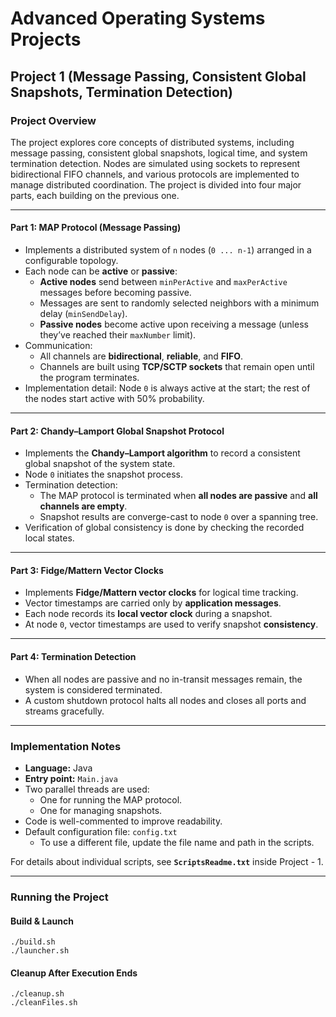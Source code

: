 # Advanced Operating Systems Projects

## Project 1 (Message Passing, Consistent Global Snapshots, Termination Detection)

### Project Overview

The project explores core concepts of distributed systems, including message passing, consistent global snapshots, logical time, and system termination detection. Nodes are simulated using sockets to represent bidirectional FIFO channels, and various protocols are implemented to manage distributed coordination. The project is divided into four major parts, each building on the previous one.

---

#### Part 1: MAP Protocol (Message Passing)
- Implements a distributed system of `n` nodes (`0 ... n-1`) arranged in a configurable topology.
- Each node can be **active** or **passive**:
  - **Active nodes** send between `minPerActive` and `maxPerActive` messages before becoming passive.
  - Messages are sent to randomly selected neighbors with a minimum delay (`minSendDelay`).
  - **Passive nodes** become active upon receiving a message (unless they’ve reached their `maxNumber` limit).
- Communication:
  - All channels are **bidirectional**, **reliable**, and **FIFO**.
  - Channels are built using **TCP/SCTP sockets** that remain open until the program terminates.
- Implementation detail: Node `0` is always active at the start; the rest of the nodes start active with 50% probability.

---

#### Part 2: Chandy–Lamport Global Snapshot Protocol
- Implements the **Chandy–Lamport algorithm** to record a consistent global snapshot of the system state.
- Node `0` initiates the snapshot process.
- Termination detection:
  - The MAP protocol is terminated when **all nodes are passive** and **all channels are empty**.
  - Snapshot results are converge-cast to node `0` over a spanning tree.
- Verification of global consistency is done by checking the recorded local states.

---

#### Part 3: Fidge/Mattern Vector Clocks
- Implements **Fidge/Mattern vector clocks** for logical time tracking.
- Vector timestamps are carried only by **application messages**.
- Each node records its **local vector clock** during a snapshot.
- At node `0`, vector timestamps are used to verify snapshot **consistency**.

---

#### Part 4: Termination Detection
- When all nodes are passive and no in-transit messages remain, the system is considered terminated.
- A custom shutdown protocol halts all nodes and closes all ports and streams gracefully.

---

### Implementation Notes
- **Language:** Java  
- **Entry point:** `Main.java`  
- Two parallel threads are used:
  - One for running the MAP protocol.
  - One for managing snapshots.  
- Code is well-commented to improve readability.  
- Default configuration file: `config.txt`  
  - To use a different file, update the file name and path in the scripts.

For details about individual scripts, see **`ScriptsReadme.txt`** inside Project - 1.

---

### Running the Project

#### Build & Launch
```
./build.sh
./launcher.sh
```

#### Cleanup After Execution Ends
```
./cleanup.sh
./cleanFiles.sh
```
